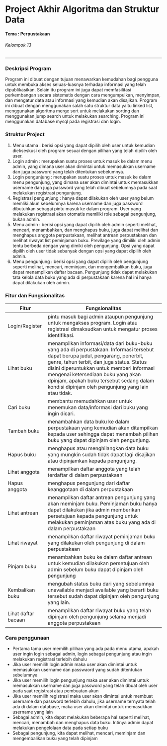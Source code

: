 #  Project Akhir Algoritma dan Struktur Data
#### Tema : Perpustakaan
###### Kelompok 13
---
### Deskripsi Program
Program ini dibuat dengan tujuan menawarkan kemudahan bagi pengguna untuk membuka akses seluas-luasnya terhadap informasi yang telah dipublikasikan. Selain itu program ini juga dapat memfasilitasi perkembangan secara sistematis dengan cara mengumpulkan, menyimpan, dan mengatur data atau informasi yang kemudian akan disajikan.
Program ini dibuat dengan menggunakan salah satu struktur data yaitu linked list, menggunakan algoritma merge sort untuk melakukan sorting dan menggunakan jump search untuk melakukan searching.
Program ini menggunakan database mysql pada registrasi dan login.

### Struktur Project
1. Menu utama : berisi opsi yang dapat dipilih oleh user untuk kemudian diekseskusi oleh program sesuai dengan pilihan yang telah dipilih oleh user.
2. Login admin : merupakan suatu proses untuk masuk ke dalam menu admin, yang dimana user akan dimintai untuk memasukkan username dan juga password yang telah ditentukan sebelumnya.
3. Login pengunjung : merupakan suatu proses untuk masuk ke dalam menu pengunjung, yang dimana user akan dimintai untuk memasukkan username dan juga password yang telah dibuat sebelumnya pada saat melakukan registrasi pengunjung. 
4. Registrasi pengunjung : hanya dapat dilakukan oleh user yang belum memliki akun sebelumnya karena username dan juga password dibutuhkan sebagai pintu masuk ke dalam program. User yang melakukan registrasi akan otomatis memiliki role sebagai pengunjung, bukan admin.
5. Menu admin : berisi opsi yang dapat dipilih oleh admin seperti melihat, mencari, menambahkan, dan menghapus buku, juga dapat melihat dan menghapus anggota perpustakaan, melihat antrean perpustakaan dan melihat riwayat list peminjaman buku. Previlage yang dimiliki oleh admin tentu berbeda dengan yang dimiki oleh pengunjung. Opsi yang dapat dipilih oleh user tidak sebanyak dengan opsi yang dapat dipilih oleh admin.
6. Menu pengunjung : berisi opsi yang dapat dipilih oleh pengunjung seperti melihat, mencari, meminjam, dan mengembalikan buku, juga dapat menampilkan daftar bacaan.
    Pengunjung tidak dapat melakukan tata kelola data buku yang ada di perpustakaan karena hal ini hanya dapat dilakukan oleh admin.

### Fitur dan Fungsionalitas
| Fitur | Fungsionalitas |
| ------ | ------ |
| Login/Register | pintu masuk bagi admin ataupun pengunjung untuk mengakses program. Login atau registrasi dimaksudkan untuk mengatur proses identifikasi. |
| Lihat buku | menampilkan informasi/data dari buku-buku yang ada di perpustakaan. Informasi tersebut dapat berupa judul, pengarang, penerbit, genre, tahun terbit, dan juga status. Status disini diperuntukkan untuk memberi informasi mengenai ketersediaan buku yang akan dpinjam, apakah buku tersebut sedang dalam kondisi dipinjam oleh pengunjung yang lain atau tidak. | 
| Cari buku | membantu memudahkan user untuk menemukan data/informasi dari buku yang ingin dicari. |
| Tambah buku | menambahkan data buku ke dalam  perpustakaan yang kemudian akan ditampilkan kepada user sehingga dapat menambah pilihan buku yang dapat dipinjam oleh pengunjung. |
| Hapus buku | menghapus atau menghilangkan data buku yang mungkin sudah tidak dapat lagi disajikan atau dipinjamkan kepada pengunjung. |
| Lihat anggota | menampilkan daftar anggota yang telah terdaftar di dalam perpustakaan |
| Hapus anggota | menghapus pengunjung dari daftar keanggotaan di dalam perpustakaan |
| Lihat antrean | menampilkan daftar antrean pengunjung yang akan meminjam buku. Peminjaman buku hanya dapat dilakukan jika admin memberikan persetujuan kepada pengunjung untuk melakukan peminjaman atas buku yang ada di dalam perpustakaan |
| Lihat riwayat | menampilkan daftar riwayat peminjaman buku yang dilakukan oleh pengunjung di dalam perpustakaan |
| Pinjam buku | menambahkan buku ke dalam daftar antrean untuk kemudian dilakukan persetujuan oleh admin sebelum buku dapat dipinjam oleh pengunjung |
| Kembalikan buku | mengubah status buku dari yang sebelumnya unavailable menjadi available yang berarti buku tersebut sudah dapat dipinjam oleh pengunjung yang lain. |
| Lihat daftar bacaan | menampilkan daftar riwayat buku yang telah dipinjam oleh pengunjung selama menjadi anggota perpustakaan |

### Cara penggunaan
- Pertama tama user memilih pilihan yang ada pada menu utama, apakah user ingin login sebagai admin, login sebagai pengunjung atau ingin melakukan registrasi terlebih dahulu
- Jika user memilih login admin maka user akan dimintai untuk memasukkan username dan passwaord yang sudah ditentukan sebelumnya
- Jika user memilih login pengunjung maka user akan dimintai untuk memasukkan username dan juga password yang telah dbuat oleh user pada saat registrasi atau pembuatan akun
- Jika user memilih registrasi maka user akan  dimintai untuk membuat username dan password terlebih dahulu, jika username ternyata telah ada di dalam database, maka user akan dimintai untuk memasukkan username yang lain
- Sebagai admin, kita dapat melakukan beberapa hal seperti melihat, mencari, menambah dan menghapus data buku. Intinya admin dapat melakukan pengelolaan data pada setiap buku
- Sebagai pengunjung, kita dapat melihat, mencari, meminjam dan mengembalikan buku yang telah dipinjam
